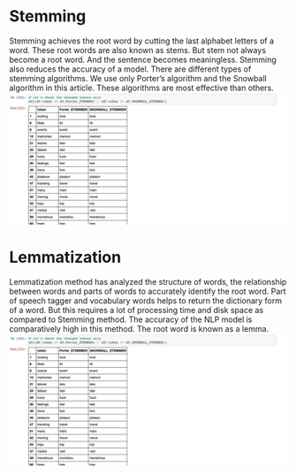 # Stemming
Stemming achieves the root word by cutting the last alphabet letters of a word. These root words are also known as stems. But stem not always become a root word. And the sentence becomes meaningless. Stemming also reduces the accuracy of a model.
There are different types of stemming algorithms. We use only Porter’s algorithm and the Snowball algorithm in this article. These algorithms are most effective than others.
![Picture 1](https://github.com/rushikeshnaik779/PracticeForNLP/blob/main/Stemming-Lemmatization/Screenshot%202021-01-23%20at%208.09.52%20AM.png)


# Lemmatization
Lemmatization method has analyzed the structure of words, the relationship between words and parts of words to accurately identify the root word. Part of speech tagger and vocabulary words helps to return the dictionary form of a word. But this requires a lot of processing time and disk space as compared to Stemming method. The accuracy of the NLP model is comparatively high in this method. The root word is known as a lemma.
![Picture 2](https://github.com/rushikeshnaik779/PracticeForNLP/blob/main/Stemming-Lemmatization/Screenshot%202021-01-23%20at%208.09.52%20AM.png)
